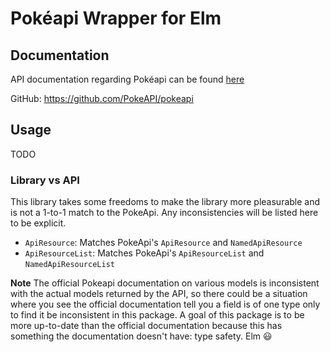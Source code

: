 # Pokéapi Wrapper for Elm

## Documentation

API documentation regarding Pokéapi can be found
[here](https://pokeapi.co/docsv2/)

GitHub: https://github.com/PokeAPI/pokeapi 

## Usage

TODO

### Library vs API

This library takes some freedoms to make the library more pleasurable and is not a 1-to-1 match to the PokeApi. Any
inconsistencies will be listed here to be explicit.

* `ApiResource`: Matches PokeApi's `ApiResource` and `NamedApiResource`
* `ApiResourceList`: Matches PokeApi's `ApiResourceList` and
  `NamedApiResourceList`

**Note** The official Pokeapi documentation on various models is inconsistent
with the actual models returned by the API, so there could be a situation 
where you see the official documentation tell you a field is of one type 
only to find it be inconsistent in this package. A goal of this package is to 
be more up-to-date than the official documentation because this has something
the documentation doesn't have: type safety. Elm :smiley:
